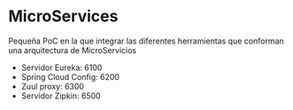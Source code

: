 # MicroServices
Pequeña PoC en la que integrar las diferentes herramientas que conforman una arquitectura de MicroServicios
- Servidor Eureka: 6100
- Spring Cloud Config: 6200
- Zuul proxy: 6300
- Servidor Zipkin: 6500

